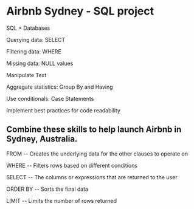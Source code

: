 # Airbnb Sydney - SQL project

SQL + Databases

Querying data: SELECT

Filtering data: WHERE

Missing data: NULL values

Manipulate Text

Aggregate statistics: Group By and Having

Use conditionals: Case Statements

Implement best practices for code readability

## Combine these skills to help launch Airbnb in Sydney, Australia.



FROM    --                      Creates the underlying data for the other clauses to operate on

WHERE    --                     Filters rows based on different conditions

SELECT   --                     The columns or expressions that are returned to the user

ORDER BY    --                  Sorts the final data

LIMIT         --                Limits the number of rows returned


